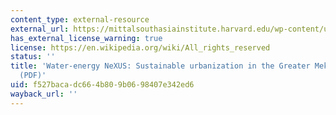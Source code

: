 ```yaml
---
content_type: external-resource
external_url: https://mittalsouthasiainstitute.harvard.edu/wp-content/uploads/2014/03/Peter-Rogers-2012-2.pdf
has_external_license_warning: true
license: https://en.wikipedia.org/wiki/All_rights_reserved
status: ''
title: 'Water-energy NeXUS: Sustainable urbanization in the Greater Mekong Subregion
  (PDF)'
uid: f527baca-dc66-4b80-9b06-98407e342ed6
wayback_url: ''
---
```

